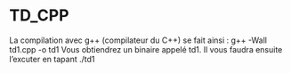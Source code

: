 # TD_CPP
La compilation avec g++ (compilateur du C++) se fait ainsi :
g++ -Wall td1.cpp -o td1
Vous obtiendrez un binaire appelé td1. Il vous faudra ensuite l’excuter en tapant ./td1